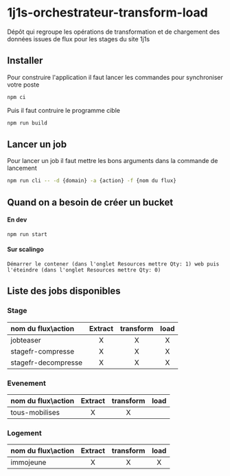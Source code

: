 # 1j1s-orchestrateur-transform-load

Dépôt qui regroupe les opérations de transformation et de chargement des données issues de flux pour les stages du site 1j1s

## Installer

Pour construire l'application il faut lancer les commandes pour synchroniser votre poste

```bash
npm ci
```

Puis il faut contruire le programme cible

```bash
npm run build
```

## Lancer un job

Pour lancer un job il faut mettre les bons arguments dans la commande de lancement

```bash
npm run cli -- -d {domain} -a {action} -f {nom du flux}
```

## Quand on a besoin de créer un bucket
#### En dev
```
npm run start
```
#### Sur scalingo
```
Démarrer le contener (dans l'onglet Resources mettre Qty: 1) web puis l'éteindre (dans l'onglet Resources mettre Qty: 0)
```

## Liste des jobs disponibles

### Stage

| nom du flux\action | Extract | transform | load |
| :----------------- | :----:  | :-------: | :--: |
| jobteaser          |    X    |     X     |  X   |
| stagefr-compresse  |    X    |     X     |  X   |
| stagefr-decompresse|    X    |     X     |  X   |

### Evenement

| nom du flux\action | Extract | transform | load |
| :----------------- | :----:  | :-------: | :--: |
| tous-mobilises     |    X    |     X     |      |

### Logement

| nom du flux\action | Extract | transform | load |
| :----------------- | :----:  | :-------: | :--: |
| immojeune | X | X | X |

